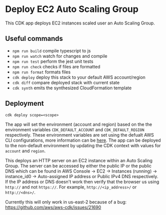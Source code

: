 # Deploy EC2 Auto Scaling Group

This CDK app deploys EC2 instances scaled user an Auto Scaling Group.

## Useful commands

- `npm run build` compile typescript to js
- `npm run watch` watch for changes and compile
- `npm run test` perform the jest unit tests
- `npm run check` checks if files are formatted
- `npm run format` formats files
- `cdk deploy` deploy this stack to your default AWS account/region
- `cdk diff` compare deployed stack with current state
- `cdk synth` emits the synthesized CloudFormation template

## Deployment

`cdk deploy scope=<scope>`

The app will set the environment (account and region) based on the the environment variables `CDK_DEFAULT_ACCOUNT` and `CDK_DEFAULT_REGION` respectively. These environment variables are set using the defualt AWS CLI configurations, more information can be [here](https://docs.aws.amazon.com/cdk/v2/guide/environments.html). The app can be deployed to the non-default environment by updating the CDK context with values for `account` and `region`.

This deploys an HTTP server on an EC2 instance within an Auto Scaling Group. The server can be accessed by either the public IP or the public DNS which can be found in AWS Console -> EC2 -> Instances (running) -> instance_id0 -> Auto-assigned IP address or Public IPv4 DNS respectively.
If the IP address or DNS doesn't work then verify that the browser us using `http://` and not `https://`. For example, `http://<ip_address>/` or `http://<dns>/`.

Currently this will only work in us-east-2 because of a bug: https://github.com/aws/aws-cdk/issues/21690
